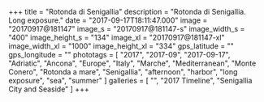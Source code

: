+++
title = "Rotonda di Senigallia"
description = "Rotonda di Senigallia. Long exposure."
date = "2017-09-17T18:11:47.000"
image = "20170917@181147"
image_s = "20170917@181147-s"
image_width_s = "400"
image_height_s = "134"
image_xl = "20170917@181147-xl"
image_width_xl = "1000"
image_height_xl = "334"
gps_latitude = ""
gps_longitude = ""
phototags = [ "2017", "2017-09", "2017-09-17", "Adriatic", "Ancona", "Europe", "Italy", "Marche", "Mediterranean", "Monte Conero", "Rotonda a mare", "Senigallia", "afternoon", "harbor", "long exposure", "sea", "summer" ]
galleries = [ "", "2017 Timeline", "Senigallia City and Seaside" ]
+++
